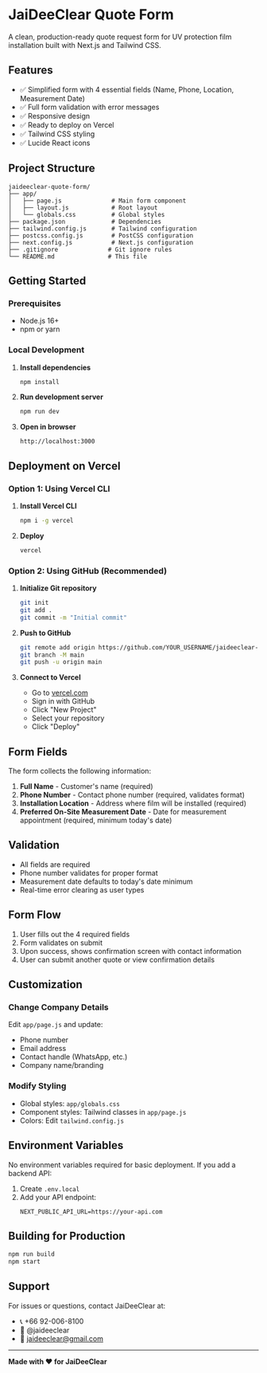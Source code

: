 # JaiDeeClear Quote Form

A clean, production-ready quote request form for UV protection film installation built with Next.js and Tailwind CSS.

## Features

- ✅ Simplified form with 4 essential fields (Name, Phone, Location, Measurement Date)
- ✅ Full form validation with error messages
- ✅ Responsive design
- ✅ Ready to deploy on Vercel
- ✅ Tailwind CSS styling
- ✅ Lucide React icons

## Project Structure

```
jaideeclear-quote-form/
├── app/
│   ├── page.js              # Main form component
│   ├── layout.js            # Root layout
│   └── globals.css          # Global styles
├── package.json             # Dependencies
├── tailwind.config.js       # Tailwind configuration
├── postcss.config.js        # PostCSS configuration
├── next.config.js           # Next.js configuration
├── .gitignore              # Git ignore rules
└── README.md               # This file
```

## Getting Started

### Prerequisites
- Node.js 16+ 
- npm or yarn

### Local Development

1. **Install dependencies**
   ```bash
   npm install
   ```

2. **Run development server**
   ```bash
   npm run dev
   ```

3. **Open in browser**
   ```
   http://localhost:3000
   ```

## Deployment on Vercel

### Option 1: Using Vercel CLI

1. **Install Vercel CLI**
   ```bash
   npm i -g vercel
   ```

2. **Deploy**
   ```bash
   vercel
   ```

### Option 2: Using GitHub (Recommended)

1. **Initialize Git repository**
   ```bash
   git init
   git add .
   git commit -m "Initial commit"
   ```

2. **Push to GitHub**
   ```bash
   git remote add origin https://github.com/YOUR_USERNAME/jaideeclear-quote-form.git
   git branch -M main
   git push -u origin main
   ```

3. **Connect to Vercel**
   - Go to [vercel.com](https://vercel.com)
   - Sign in with GitHub
   - Click "New Project"
   - Select your repository
   - Click "Deploy"

## Form Fields

The form collects the following information:

1. **Full Name** - Customer's name (required)
2. **Phone Number** - Contact phone number (required, validates format)
3. **Installation Location** - Address where film will be installed (required)
4. **Preferred On-Site Measurement Date** - Date for measurement appointment (required, minimum today's date)

## Validation

- All fields are required
- Phone number validates for proper format
- Measurement date defaults to today's date minimum
- Real-time error clearing as user types

## Form Flow

1. User fills out the 4 required fields
2. Form validates on submit
3. Upon success, shows confirmation screen with contact information
4. User can submit another quote or view confirmation details

## Customization

### Change Company Details
Edit `app/page.js` and update:
- Phone number
- Email address
- Contact handle (WhatsApp, etc.)
- Company name/branding

### Modify Styling
- Global styles: `app/globals.css`
- Component styles: Tailwind classes in `app/page.js`
- Colors: Edit `tailwind.config.js`

## Environment Variables

No environment variables required for basic deployment. If you add a backend API:

1. Create `.env.local`
2. Add your API endpoint:
   ```
   NEXT_PUBLIC_API_URL=https://your-api.com
   ```

## Building for Production

```bash
npm run build
npm start
```

## Support

For issues or questions, contact JaiDeeClear at:
- 📞 +66 92-006-8100
- 💬 @jaideeclear
- 📧 jaideeclear@gmail.com

---

**Made with ❤️ for JaiDeeClear**
